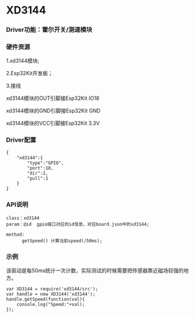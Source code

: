 # XD3144

### Driver功能：霍尔开关/测速模块




### 硬件资源

1.xd3144模块;

2.Esp32Kit开发板；

3.接线

xd3144模块的OUT引脚接Esp32Kit IO18

xd3144模块的GND引脚接Esp32Kit GND

xd3144模块的VCC引脚接Esp32Kit 3.3V
### Driver配置

```
{
    "xd3144":{
        "type":"GPIO",
        "port":18,
        "dir":2,
        "pull":1
    }
}

```


### API说明
```
class：xd3144
param：@id  gpio端口对应的id信息，对应board.json中的xd3144;

method:
      getSpeed() 计算当前speed(/50ms);

```


### 示例

该驱动是每50ms统计一次计数，实际测试的时候需要把传感器靠近磁场较强的地方。
```
var XD3144 = require('xd3144/src');
var handle = new XD3144('xd3144');
handle.getSpeed(function(val){
    console.log("Speed:"+val);
});

```